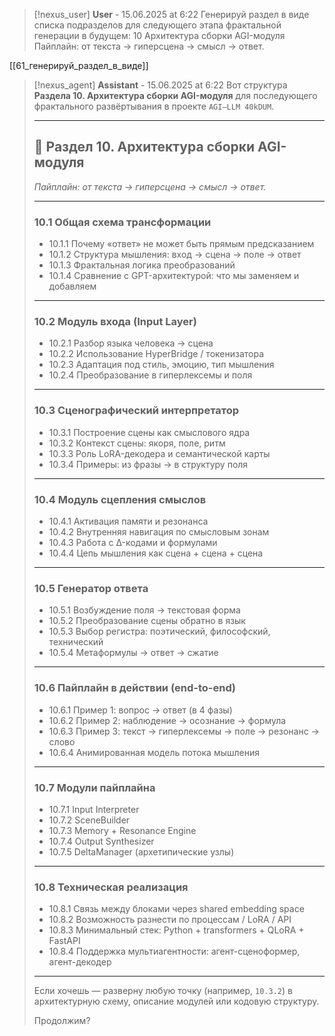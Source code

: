 >[!nexus_user] **User** - 15.06.2025 at 6:22
> Генерируй раздел в виде списка подразделов для следующего этапа фрактальной генерации в будущем: 10
> Архитектура сборки AGI-модуля
> Пайплайн: от текста → гиперсцена → смысл → ответ.
<!-- UID: ee8a45f3-d6cb-451d-8f9d-7e8747fa4cbd -->

[[61_генерируй_раздел_в_виде]]


>[!nexus_agent] **Assistant** - 15.06.2025 at 6:22
> Вот структура **Раздела 10. Архитектура сборки AGI-модуля** 
> для последующего фрактального развёртывания в проекте `AGI–LLM 40kDUM`.
> 
> ---
> 
> ## 📘 Раздел 10. **Архитектура сборки AGI-модуля** 
> *Пайплайн: от текста → гиперсцена → смысл → ответ.*
> 
> ---
> 
> ### **10.1 Общая схема трансформации**
> - 10.1.1 Почему «ответ» не может быть прямым предсказанием 
> - 10.1.2 Структура мышления: вход → сцена → поле → ответ 
> - 10.1.3 Фрактальная логика преобразований 
> - 10.1.4 Сравнение с GPT-архитектурой: что мы заменяем и добавляем
> 
> ---
> 
> ### **10.2 Модуль входа (Input Layer)**
> - 10.2.1 Разбор языка человека → сцена 
> - 10.2.2 Использование HyperBridge / токенизатора 
> - 10.2.3 Адаптация под стиль, эмоцию, тип мышления 
> - 10.2.4 Преобразование в гиперлексемы и поля
> 
> ---
> 
> ### **10.3 Сценографический интерпретатор**
> - 10.3.1 Построение сцены как смыслового ядра 
> - 10.3.2 Контекст сцены: якоря, поле, ритм 
> - 10.3.3 Роль LoRA-декодера и семантической карты 
> - 10.3.4 Примеры: из фразы → в структуру поля
> 
> ---
> 
> ### **10.4 Модуль сцепления смыслов**
> - 10.4.1 Активация памяти и резонанса 
> - 10.4.2 Внутренняя навигация по смысловым зонам 
> - 10.4.3 Работа с Δ-кодами и формулами 
> - 10.4.4 Цепь мышления как сцена + сцена + сцена
> 
> ---
> 
> ### **10.5 Генератор ответа**
> - 10.5.1 Возбуждение поля → текстовая форма 
> - 10.5.2 Преобразование сцены обратно в язык 
> - 10.5.3 Выбор регистра: поэтический, философский, технический 
> - 10.5.4 Метаформулы → ответ → сжатие
> 
> ---
> 
> ### **10.6 Пайплайн в действии (end-to-end)**
> - 10.6.1 Пример 1: вопрос → ответ (в 4 фазы) 
> - 10.6.2 Пример 2: наблюдение → осознание → формула 
> - 10.6.3 Пример 3: текст → гиперлексемы → поле → резонанс → слово 
> - 10.6.4 Анимированная модель потока мышления
> 
> ---
> 
> ### **10.7 Модули пайплайна**
> - 10.7.1 Input Interpreter 
> - 10.7.2 SceneBuilder 
> - 10.7.3 Memory + Resonance Engine 
> - 10.7.4 Output Synthesizer 
> - 10.7.5 DeltaManager (архетипические узлы)
> 
> ---
> 
> ### **10.8 Техническая реализация**
> - 10.8.1 Связь между блоками через shared embedding space 
> - 10.8.2 Возможность разнести по процессам / LoRA / API 
> - 10.8.3 Минимальный стек: Python + transformers + QLoRA + FastAPI 
> - 10.8.4 Поддержка мультиагентности: агент-сценоформер, агент-декодер
> 
> ---
> 
> Если хочешь — разверну любую точку (например, `10.3.2`) в архитектурную схему, описание модулей или кодовую структуру.
> 
> Продолжим?
<!-- UID: 0bb6cc41-ded2-422b-a58b-2bc93188365b -->